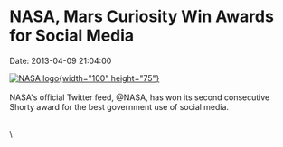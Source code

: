 NASA, Mars Curiosity Win Awards for Social Media
================================================

Date: 2013-04-09 21:04:00

[![NASA
logo](http://www.jpl.nasa.gov/images/msl/20130409/award20130409-th.jpg){width="100"
height="75"}](http://www.jpl.nasa.gov/news/news.cfm?release=2013-129&rn=news.xml&rst=3759)\
\
NASA\'s official Twitter feed, \@NASA, has won its second consecutive
Shorty award for the best government use of social media.

\
\
